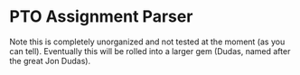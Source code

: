 # PTO Assignment Parser

Note this is completely unorganized and not tested at the moment (as you can tell). Eventually this will be rolled into a larger gem (Dudas, named after the great Jon Dudas).